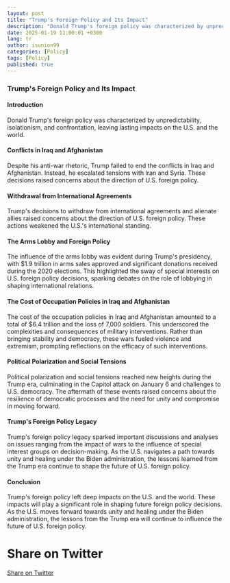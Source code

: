 ```yaml
---
layout: post
title: "Trump's Foreign Policy and Its Impact"
description: "Donald Trump's foreign policy was characterized by unpredictability, isolationism, and confrontation, leaving lasting impacts on the U.S. and the world."
date: 2025-01-19 11:00:01 +0300
lang: tr
author: isunion99
categories: [Policy]
tags: [Policy]
published: true
---
```



### Trump's Foreign Policy and Its Impact

#### Introduction
Donald Trump's foreign policy was characterized by unpredictability, isolationism, and confrontation, leaving lasting impacts on the U.S. and the world.

#### Conflicts in Iraq and Afghanistan
Despite his anti-war rhetoric, Trump failed to end the conflicts in Iraq and Afghanistan. Instead, he escalated tensions with Iran and Syria. These decisions raised concerns about the direction of U.S. foreign policy.

#### Withdrawal from International Agreements
Trump's decisions to withdraw from international agreements and alienate allies raised concerns about the direction of U.S. foreign policy. These actions weakened the U.S.'s international standing.

#### The Arms Lobby and Foreign Policy
The influence of the arms lobby was evident during Trump's presidency, with $1.9 trillion in arms sales approved and significant donations received during the 2020 elections. This highlighted the sway of special interests on U.S. foreign policy decisions, sparking debates on the role of lobbying in shaping international relations.

#### The Cost of Occupation Policies in Iraq and Afghanistan
The cost of the occupation policies in Iraq and Afghanistan amounted to a total of $6.4 trillion and the loss of 7,000 soldiers. This underscored the complexities and consequences of military interventions. Rather than bringing stability and democracy, these wars fueled violence and extremism, prompting reflections on the efficacy of such interventions.

#### Political Polarization and Social Tensions
Political polarization and social tensions reached new heights during the Trump era, culminating in the Capitol attack on January 6 and challenges to U.S. democracy. The aftermath of these events raised concerns about the resilience of democratic processes and the need for unity and compromise in moving forward.

#### Trump's Foreign Policy Legacy
Trump's foreign policy legacy sparked important discussions and analyses on issues ranging from the impact of wars to the influence of special interest groups on decision-making. As the U.S. navigates a path towards unity and healing under the Biden administration, the lessons learned from the Trump era continue to shape the future of U.S. foreign policy.

#### Conclusion
Trump's foreign policy left deep impacts on the U.S. and the world. These impacts will play a significant role in shaping future foreign policy decisions. As the U.S. moves forward towards unity and healing under the Biden administration, the lessons from the Trump era will continue to influence the future of U.S. foreign policy.

<h1>Share on Twitter</h1>


<a href="https://twitter.com/intent/tweet?text={{ page.description | url_escape }}&url={{ site.url }}{{ page.url | url_escape }}" target="_blank">Share on Twitter</a>


<script data-goatcounter="https://gg123.goatcounter.com/count"
    async src="//gc.zgo.at/count.js"></script>
